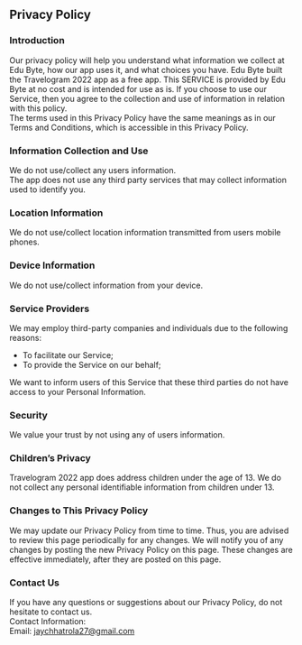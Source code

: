 Privacy Policy  
----------------

### Introduction  
Our privacy policy will help you understand what information we collect at Edu Byte, how our app uses it, and what choices you have.
Edu Byte built the Travelogram 2022 app as a free app. This SERVICE is provided by Edu Byte at no cost and is intended for use as is.
If you choose to use our Service, then you agree to the collection and use of information in  relation with this policy.   
The terms used in this Privacy Policy have the same meanings as in our Terms and Conditions, which is accessible in this Privacy Policy.

### Information Collection and Use  
We do not use/collect any users information.   
The app does not use any third party services that may collect information used to identify you. 

### Location Information  
We do not use/collect location information transmitted from users mobile phones.  

### Device Information  
We do not use/collect information from your device.

### Service Providers  
We may employ third-party companies and individuals due to the following reasons:  
* To facilitate our Service;
* To provide the Service on our behalf;
 

We want to inform users of this Service that these third parties do not have access to your Personal Information.

### Security  
We value your trust by not using any of users information.

### Children’s Privacy  
Travelogram 2022 app does address children under the age of 13. We do not collect any personal identifiable information from children under 13.

### Changes to This Privacy Policy  
We may update our Privacy Policy from time to time. Thus, you are advised to review this page periodically for any changes. We will notify you of any changes by posting the new Privacy Policy on this page. These changes are effective immediately, after they are posted on this page.  

### Contact Us  
If you have any questions or suggestions about our Privacy Policy, do not hesitate to contact us.  
Contact Information:  
Email: jaychhatrola27@gmail.com
